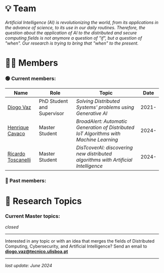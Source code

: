 # 💡 Team

*Artificial Intelligence (AI) is revolutionizing the world, from its applications in the advance of science, to its use in our daily routines. Therefore, the question about the application of AI to the distributed and secure computing fields is not anymore a question of "if", but a question of "when". Our research is trying to bring that "when" to the present.*

# 👨‍💻 Members

### 🟢 Current members:

| **Name** | **Role** | **Topic** | **Date** |
| --- | --- | --- | --- |
| [Diogo Vaz](https://diogolvaz.github.io/) | PhD Student and Supervisor | *Solving Distributed Systems' problems using Generative AI* | 2021- |
| [Henrique Cavaco](https://pt.linkedin.com/in/henriquecavaco) | Master Student | *BroadAlert: Automatic Generation of Distributed IoT Algorithms with Machine Learning* | 2024- |
| [Ricardo Toscanelli](www.linkedin.com/in/ricardo-toscanelli) | Master Student | *DisTcoverAI: discovering new distributed algorithms with Artificial Intelligence* | 2024- |


### 🔴 Past members:

# 🔬 Research Topics

### Current Master topics:

*closed*

---

Interested in any topic or with an idea that merges the fields of Distributed Computing, Cybersecurity, and Artificial Intelligence? Send an email to **diogo.vaz@tecnico.ulisboa.pt**

---
*last update: June 2024*
